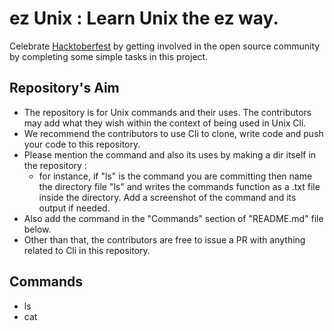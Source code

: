# ez Unix : Learn Unix the ez way.

Celebrate [Hacktoberfest](https://hacktoberfest.digitalocean.com/) by getting involved in the open source community by completing some simple tasks in this project. 

## Repository's Aim
* The repository is for Unix commands and their uses. The contributors may add what they wish within the context of being used in Unix Cli. 
* We recommend the contributors to use Cli to clone, write code and push your code to this repository.
* Please mention the command and also its uses by making a dir itself in the repository :
    * for instance, if "ls" is the command you are committing then name the directory file "ls" and writes the commands function as a .txt file inside the directory. Add a screenshot of the command and its output if needed.
* Also add the command in the "Commands" section of "README.md" file below. 
* Other than that, the contributors are free to issue a PR with anything related to Cli in this repository.

## Commands
<!-- Add your contributed command down below :- -->
- ls
- cat

